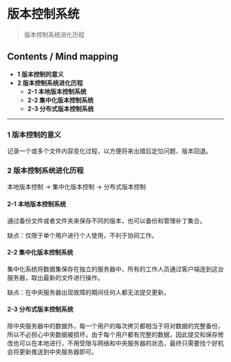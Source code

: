 # 版本控制系统
> 版本控制系统进化历程

## Contents / Mind mapping
- **1 版本控制的意义**
- **2 版本控制系统进化历程**
  - **2-1 本地版本控制系统**
  - **2-2 集中化版本控制系统**
  - **2-3 分布式版本控制系统**

---

### 1 版本控制的意义

记录一个或多个文件内容变化过程，以方便将来出错后定位问题、版本回退。



### 2 版本控制系统进化历程

本地版本控制 -> 集中化版本控制 -> 分布式版本控制

#### 2-1 本地版本控制系统

通过备份文件或者文件夹来保存不同的版本，也可以备份和管理补丁集合。

缺点：仅限于单个用户进行个人使用，不利于协同工作。

#### 2-2 集中化版本控制系统

集中化系统将数据集保存在独立的服务器中，所有的工作人员通过客户端连到这台服务器，取出最新的文件进行操作。

缺点：在中央服务器出现故障的期间任何人都无法提交更新。

#### 2-3 分布式版本控制系统

除中央服务器中的数据外，每一个用户的每次拷贝都相当于将对数据的完整备份，所以不必担心中央数据被损坏。由于每个用户都有完整的数据，因此提交和保存修改也可以在本地进行，不用受限与网络和中央服务器的状态，最终只需要找个好机会将更新推送到中央服务器即可。
